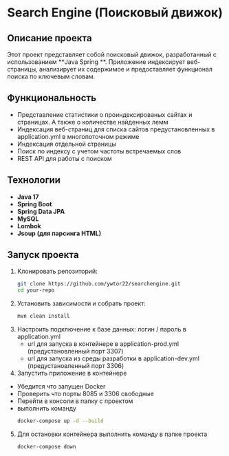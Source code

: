 # Search Engine (Поисковый движок)

## Описание проекта
Этот проект представляет собой поисковый движок, разработанный с использованием **Java Spring **. Приложение индексирует веб-страницы, анализирует их содержимое и предоставляет функционал поиска по ключевым словам.

## Функциональность
- Представление статистики о проиндексированых сайтах и страницах. А также о количестве найденных лемм
- Индексация веб-страниц для списка сайтов предустановленных в application.yml в многопоточном режиме
- Индексация отдельной страницы
- Поиск по индексу с учетом частоты встречаемых слов
- REST API для работы с поиском

 ## Технологии
- **Java 17**  
- **Spring Boot**  
- **Spring Data JPA**  
- **MySQL**  
- **Lombok**  
- **Jsoup (для парсинга HTML)**

## Запуск проекта
1. Клонировать репозиторий:  
   ```bash
   git clone https://github.com/ywtor22/searchengine.git
   cd your-repo
2. Установить зависимости и собрать проект:
   ```bash
   mvn clean install
3. Настроить подключение к базе данных:
   логин / пароль в application.yml
   - url для запуска в контейнере в application-prod.yml (предустановленный порт 3307)
   - url для запуска из среды разработки в application-dev.yml (предустановленный порт 3306)
4. Запустить приложение в контейнере
- Убедится что запущен Docker
- Проверить что порты 8085 и 3306 свободные
- Перейти в консоли в папку с проектом
- выполнить команду
  ```bash
  docker-compose up -d --build
5. Для остановки контейнера выполнить команду в папке проекта
   ```bash
   docker-compose down
